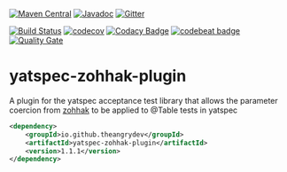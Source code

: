 [![Maven Central](https://img.shields.io/maven-central/v/io.github.theangrydev/yatspec-zohhak-plugin.svg)](https://mvnrepository.com/artifact/io.github.theangrydev/yatspec-zohhak-plugin)
[![Javadoc](http://javadoc-badge.appspot.com/io.github.theangrydev/yatspec-zohhak-plugin.svg?label=javadoc)](http://javadoc-badge.appspot.com/io.github.theangrydev/yatspec-zohhak-plugin)
[![Gitter](https://badges.gitter.im/yatspec-zohhak-plugin/Lobby.svg)](https://gitter.im/yatspec-zohhak-plugin/Lobby?utm_source=badge&utm_medium=badge&utm_campaign=pr-badge)

[![Build Status](https://travis-ci.org/theangrydev/yatspec-zohhak-plugin.svg?branch=master)](https://travis-ci.org/theangrydev/yatspec-zohhak-plugin)
[![codecov](https://codecov.io/gh/theangrydev/yatspec-zohhak-plugin/branch/master/graph/badge.svg)](https://codecov.io/gh/theangrydev/yatspec-zohhak-plugin)
[![Codacy Badge](https://api.codacy.com/project/badge/Grade/68843998a241479a9a9c1b99408f1830)](https://www.codacy.com/app/liam-williams/yatspec-zohhak-plugin?utm_source=github.com&amp;utm_medium=referral&amp;utm_content=theangrydev/yatspec-zohhak-plugin&amp;utm_campaign=Badge_Grade)
[![codebeat badge](https://codebeat.co/badges/d1198635-03b2-4e38-ab3a-ae4d94923859)](https://codebeat.co/projects/github-com-theangrydev-yatspec-zohhak-plugin)
[![Quality Gate](https://sonarqube.com/api/badges/gate?key=io.github.theangrydev:yatspec-zohhak-plugin)](https://sonarqube.com/dashboard/index/io.github.theangrydev:yatspec-zohhak-plugin)

# yatspec-zohhak-plugin
A plugin for the yatspec acceptance test library that allows the parameter coercion from [zohhak](https://github.com/piotrturski/zohhak) to be applied to @Table tests in yatspec

```xml
<dependency>
    <groupId>io.github.theangrydev</groupId>
    <artifactId>yatspec-zohhak-plugin</artifactId>
    <version>1.1.1</version>
</dependency>
```
